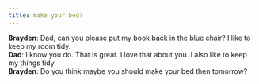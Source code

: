 ```yaml
---
title: make your bed?
---
```


__Brayden__: Dad, can you please put my book back in the blue chair? I like to keep my room tidy.  
__Dad__: I know you do.  That is great.  I love that about you.  I also like to keep my things tidy.  
__Brayden__: Do you think maybe you should make your bed then tomorrow?
